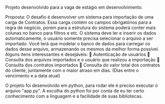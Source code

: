 Projeto desenvolvido para a vaga de estágio em desenvolvimento.

Proposta: O desafio é desenvolver um sistema para importação de uma carga de Contratos. Essa carga contém os campos obrigatórios para a regra de
negócio, porem para a estrutura do sistema poderá conter mais colunas no banco para filtros e
etc. O sistema deve ler e inserir os dados automaticamente, o usuário somente precisa
selecionar o arquivo a ser importado.
Você terá que modelar o banco de dados para carregar os dados desse arquivo, armazenando
os mesmos da melhor forma possível.
Alguns itens interessantes e desejáveis:
 Autenticação de usuários
 Consulta dos arquivos importados e o usuário que realizou a importação
 Consulta dos contratos importados
 Consulta do valor total dos contratos do cliente, juntamente com o maior atraso em
dias. (Dias entre o vencimento e a data atual) 

O projeto foi desenvolvido em python, para rodar ele é preciso executar o arquivo "app.py".
A escolha do python foi por conta de eu ter certo conhecimento com a linguagem e a facilidade de suas bibliotecas.
